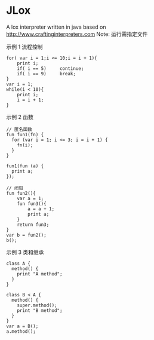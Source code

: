 # JLox 

A lox interpreter written in java based on http://www.craftinginterpreters.com
Note: 运行需指定文件

示例 1 流程控制

````
for( var i = 1;i <= 10;i = i + 1){
    print i;
    if( i == 5)     continue;
    if( i == 9)     break;
}
var i = 1;
while(i < 10){
    print i;
    i = i + 1;
}
````

示例 2 函数

````
// 匿名函数
fun fun1(fn) {
  for (var i = 1; i <= 3; i = i + 1) {
    fn(i);
  }
}

fun1(fun (a) {
  print a;
});

// 闭包
fun fun2(){
    var a = 1;
    fun fun3(){
        a = a + 1;
        print a;
    }
    return fun3;
}
var b = fun2();
b();
````

示例 3 类和继承

````
class A {
  method() {
    print "A method";
  }
}

class B < A {
  method() {
    super.method();
    print "B method";
  }
}
var a = B();
a.method();
````
